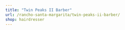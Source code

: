 ```yaml
---
title: "Twin Peaks II Barber"
url: /rancho-santa-margarita/twin-peaks-ii-barber/
shop: hairdresser
---
```

